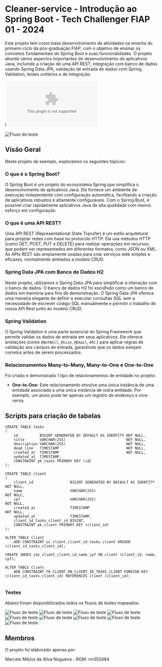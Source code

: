 


# Cleaner-service - Introdução ao Spring Boot - Tech Challenger FIAP 01 - 2024

Este projeto tem como base desenvolvimento de atividades na ementa do primeiro ciclo da pós-graduação FIAP, com o objetivo de ensinar os conceitos fundamentais do Spring Boot e suas funcionalidades. O projeto aborda vários aspectos importantes do desenvolvimento de aplicativos Java, incluindo a criação de uma API REST, integração com banco de dados usando Spring Data JPA, validação de entrada de dados com Spring Validation, testes unitários e de integração.

I![Projeto entregue na plataforma](projeto-tech-chalenge/tech-chanlenge-01-template-preenchido.docx)

![Fluxo de teste](https://github.com/marcelomiklos/cleaner-service/blob/dev/fluxos-de-tests/fluxo-teste-0.png)

## Visão Geral

Neste projeto de exemplo, exploramos os seguintes tópicos:

### O que é o Spring Boot?

O Spring Boot é um projeto do ecossistema Spring que simplifica o desenvolvimento de aplicativos Java. Ele fornece um ambiente de execução independente com configuração automática, facilitando a criação de aplicativos robustos e altamente configuráveis. Com o Spring Boot, é possível criar rapidamente aplicativos Java de alta qualidade com menos esforço em configuração.

### O que é uma API REST?

Uma API REST (Representational State Transfer) é um estilo arquitetural para projetar redes com base no protocolo HTTP. Ela usa métodos HTTP (como GET, POST, PUT e DELETE) para realizar operações em recursos, que podem ser representados em diferentes formatos, como JSON ou XML. As APIs REST são amplamente usadas para criar serviços web simples e eficazes, normalmente atrelados a modelo CRUD.

### Spring Data JPA com Banco de Dados H2

Neste projeto, utilizamos o Spring Data JPA para simplificar a interação com o banco de dados. O banco de dados H2 foi escolhido como um banco de dados em memória para fins de demonstração. O Spring Data JPA oferece uma maneira elegante de definir e executar consultas SQL sem a necessidade de escrever código SQL manualmente e permitir o trabalho de nossa API Rest junto ao modelo CRUD.

### Spring Validation

O Spring Validation é uma parte essencial do Spring Framework que permite validar os dados de entrada em seus aplicativos. Ele oferece anotações (como `@NotNull`, `@Size`, `@Email`, etc.) para aplicar regras de validação aos campos de entrada, garantindo que os dados estejam corretos antes de serem processados.


### Relacionamentos Many-to-Many, Many-to-One e One-to-One

Foi criado e demonstrado 1 tipo de relacionamentos de entidade no projeto:

- **One-to-One:** Este relacionamento envolve uma única instância de uma entidade associada a uma única instância de outra entidade. Por exemplo, um aluno pode ter apenas um registro de endereço e vice-versa.

## Scripts para criação de tabelas 

```
CREATE TABLE tasks
(
    id          BIGINT GENERATED BY DEFAULT AS IDENTITY NOT NULL,
    title       VARCHAR(255)                            NOT NULL,
    description VARCHAR(255)                            NOT NULL,
    dead_line   TIMESTAMP                               NOT NULL,
    created_at  TIMESTAMP                               NOT NULL,
    updated_at  TIMESTAMP,
    CONSTRAINT pk_tasks PRIMARY KEY (id)
);

CREATE TABLE client
(
    client_id                 BIGINT GENERATED BY DEFAULT AS IDENTITY NOT NULL,
    name                      VARCHAR(255)                            NOT NULL,
    cpf                       VARCHAR(255)                            NOT NULL,
    created_at                TIMESTAMP                               NOT NULL,
    updated_at                TIMESTAMP,
    client_id_tasks_client_id BIGINT,
    CONSTRAINT pk_client PRIMARY KEY (client_id)
);

ALTER TABLE client
    ADD CONSTRAINT uc_client_client_id_tasks_client UNIQUE (client_id_tasks_client_id);

CREATE INDEX idx_client_client_id_name_cpf ON client (client_id, name, cpf);

ALTER TABLE client
    ADD CONSTRAINT FK_CLIENT_ON_CLIENT_ID_TASKS_CLIENT FOREIGN KEY (client_id_tasks_client_id) REFERENCES client (client_id);


```

### Testes

Abaixo foram disponibilizados todos os fluxos de testes mapeados:

![Fluxo de teste](https://github.com/marcelomiklos/cleaner-service/blob/dev/fluxos-de-tests/fluxo-teste-01.png)
![Fluxo de teste](https://github.com/marcelomiklos/cleaner-service/blob/dev/fluxos-de-tests/fluxo-teste-02.png)
![Fluxo de teste](https://github.com/marcelomiklos/cleaner-service/blob/dev/fluxos-de-tests/fluxo-teste-03.png)
![Fluxo de teste](https://github.com/marcelomiklos/cleaner-service/blob/dev/fluxos-de-tests/fluxo-teste-04.png)
![Fluxo de teste](https://github.com/marcelomiklos/cleaner-service/blob/dev/fluxos-de-tests/fluxo-teste-05.png)
![Fluxo de teste](https://github.com/marcelomiklos/cleaner-service/blob/dev/fluxos-de-tests/fluxo-teste-06.png)
![Fluxo de teste](https://github.com/marcelomiklos/cleaner-service/blob/dev/fluxos-de-tests/fluxo-teste-07.png)
![Fluxo de teste](https://github.com/marcelomiklos/cleaner-service/blob/dev/fluxos-de-tests/fluxo-teste-08.png)
![Fluxo de teste](https://github.com/marcelomiklos/cleaner-service/blob/dev/fluxos-de-tests/fluxo-teste-09.png)

## Membros

O projeto foi elaborado apenas por:

Marcelo Miklos da Silva Nogueira - RGM: rm355484